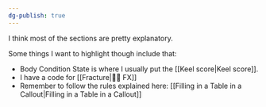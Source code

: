 ```yaml
---
dg-publish: true
---
```


I think most of the sections are pretty explanatory.

Some things I want to highlight though include that:
- Body Condition State is where I usually put the [[Keel score|Keel score]].
- I have a code for [[Fracture|⛓️‍💥 FX]]
- Remember to follow the rules explained here: [[Filling in a Table in a Callout|Filling in a Table in a Callout]]
